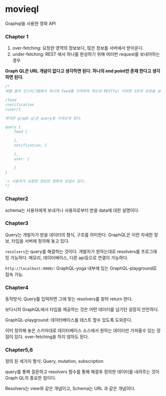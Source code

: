 # movieql
Graphql을 사용한 영화 API

### Chapter 1

1. over-fetching: 요청한 영역의 정보보다, 많은 정보를 서버에서 받아온다.
2. under-fetching: REST 에서 하나를 완성하기 위해 여러번 request를 보내야하는 경우

**Graph QL은 URL 개념이 없다고 생각하면 된다. 하나의 end point만 존재 한다고 생각하면 된다.**

~~~ javascript
/*
예를 들어 인스타그램에서 하나의 feed를 가져와야 하는데 RESTful 이라면 3번의 요청을 보내야 한다.

/feed
/notification
/user/1

하지만 graph ql은 query로 가져오게 된다.

query {
    feed {

    },
    notification, {

    },
    user: {

    }
}

-> 사용자가 요청한 정보만 정확히 보낼수 있다.
*/
~~~

### Chapter2

schema는 사용자에게 보내거나 사용자로부터 받을 data에 대한 설명이다.

### Chapter3
Query는 개발자가 받을 데이터의 형식, 구조를 의미한다.
GraphQL은 이런 자세한 정보, 타입을 서버에 정의해 놓고 있다.

`resolvers`는 query를 해결하는 것이다. 개발자가 원하는대로 resolvers를 프로그래밍 가능하다. 메모리, 데이터베이스, 다른 api등으로 연결이 가능하다.

`http://localhost:4000/`: GraphQL-yoga 내부에 있는 GraphQL-playground로 접속 가능.

### Chapter4

동작방식: Query를 입력하면 그에 맞는 resolvers를 찾아 return 한다.

보다시피 GraphQL에서 타입을 제공하는 것은 어떤 데이터를 넘기던 굉장히 안전하다.

GraphQL-playground: 데이터베이스를 테스트 할수 있도록 도와준다.

이미 정의해 놓은 스키마대로 데이터베이스 소스에서 원하는 데이터만 가져올수 있는 장점이 있다. over-fetching을 하지 않아도 된다.

### Chapter5,6

정의 된 세가지 형식: Query, mutation, subscription

query를 통해 질문하고 resolvers 함수를 통해 해결후 정의한 데이터를 내려주는 것이 Graph QL의 중요한 점이다.

Resolvers는 view와 같은 개념이고, Schema는 URL 과 같은 개념이다.
